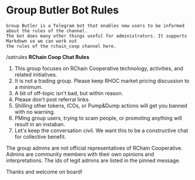 # Group Butler Bot Rules

    Group Butler is a Telegram bot that enables new users to be informed about the rules of the channel. 
    The bot does many other things useful for administrators. It supports Markdown so we can work out
    the rules of the rchain_coop channel here. 

/setrules **RChain Coop Chat Rules**

1. This group focuses on RChain Cooperative technology, activities, and related initiatives.
2. It is not a trading group. Please keep RHOC market pricing discussion to a minimum.
3. A bit of off-topic isn't bad, but within reason.
4. Please don't post referral links. 
5. Shilling other tokens, ICOs, or Pump&Dump actions will get you banned with no warning.
6. PMing group users, trying to scam people, or promoting anything will result in an instaban.
7. Let's keep the conversation civil. We want this to be a constructive chat for collective benefit.

The group admins are not official representatives of RChain Cooperative. Admins are community members with their own opinions and interpretations. The ids of legit admins are listed in the pinned message. 

Thanks and welcome on board!
